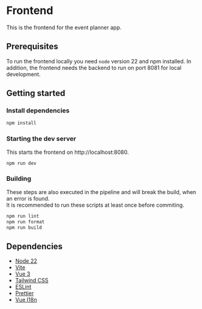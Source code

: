 # Frontend

This is the frontend for the event planner app. 

## Prerequisites

To run the frontend locally you need `node` version 22 and npm installed. 
In addition, the frontend needs the backend to run on port 8081 for local development.

## Getting started

### Install dependencies
```bash
npm install
```

### Starting the dev server
This starts the frontend on http://localhost:8080.
```bash
npm run dev
```

### Building
These steps are also executed in the pipeline and will break the build, when an error is found.  
It is recommended to run these scripts at least once before commiting.
```bash
npm run lint
npm run format
npm run build
```

## Dependencies
-   [Node 22](https://nodejs.org/en/)
-   [Vite](https://vitejs.dev/)
-   [Vue 3](https://v3.vuejs.org/)
-   [Tailwind CSS](https://tailwindcss.com/)
-   [ESLint](https://eslint.org/)
-   [Prettier](https://prettier.io/)
-   [Vue I18n](https://vue-i18n.intlify.dev/)
